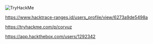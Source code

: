 <img href="https://tryhackme.com/p/corvuz" src="https://tryhackme-badges.s3.amazonaws.com/corvuz.png" alt="TryHackMe">
 
https://www.hacktrace-ranges.id/users_profile/view/6273a9de5498a

https://tryhackme.com/p/corvuz

https://app.hackthebox.com/users/1292342
